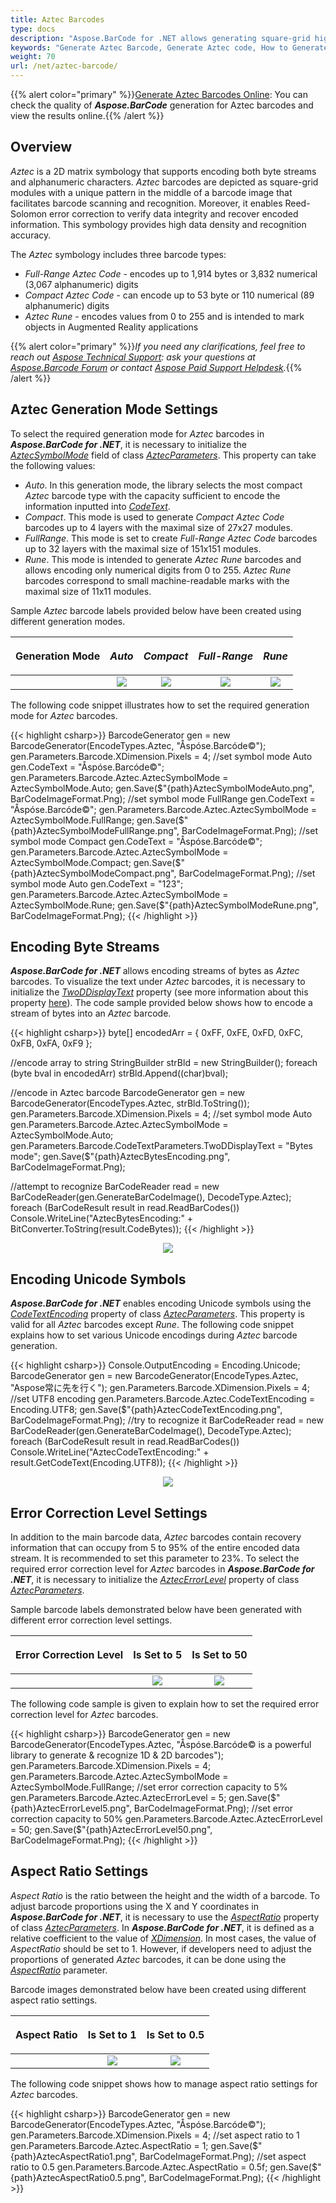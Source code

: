 ```yaml
---
title: Aztec Barcodes
type: docs
description: "Aspose.BarCode for .NET allows generating square-grid high-density two-dimensional Aztec barcodes."
keywords: "Generate Aztec Barcode, Generate Aztec code, How to Generate Aztec barcodes, Aspose.BarCode for .NET, C#"
weight: 70
url: /net/aztec-barcode/
---
```

{{% alert color="primary" %}}[Generate Aztec Barcodes Online](https://products.aspose.app/barcode/generate/aztec): You can check the quality of ***Aspose.BarCode*** generation for Aztec barcodes and view the results online.{{% /alert %}}

## **Overview**
*Aztec* is a 2D matrix symbology that supports encoding both byte streams and alphanumeric characters. *Aztec* barcodes are depicted as square-grid modules with a unique pattern in the middle of a barcode image that facilitates barcode scanning and recognition. Moreover, it enables Reed-Solomon error correction to verify data integrity and recover encoded information. This symbology provides high data density and recognition accuracy.  
  
The *Aztec* symbology includes three barcode types:
-	*Full-Range Aztec Code* - encodes up to 1,914 bytes or 3,832 numerical (3,067 alphanumeric) digits
-	*Compact Aztec Code* - can encode up to 53 byte or 110 numerical (89 alphanumeric) digits
-	*Aztec Rune* - encodes values from 0 to 255 and is intended to mark objects in Augmented Reality applications
  
{{% alert color="primary" %}}*If you need any clarifications, feel free to reach out [Aspose Technical Support](/barcode/net/technical-support/): ask your questions at [Aspose.Barcode Forum](https://forum.aspose.com/c/barcode/13) or contact [Aspose Paid Support Helpdesk](https://helpdesk.aspose.com/).*{{% /alert %}}
  
## **Aztec Generation Mode Settings**
To select the required generation mode for *Aztec* barcodes in ***Aspose.BarCode for .NET***, it is necessary to initialize the [*AztecSymbolMode*](https://reference.aspose.com/barcode/net/aspose.barcode.generation/aztecparameters/properties/aztecsymbolmode) field of class [*AztecParameters*](https://reference.aspose.com/barcode/net/aspose.barcode.generation/aztecparameters). This property can take the following values:
- *Auto*. In this generation mode, the library selects the most compact *Aztec* barcode type with the capacity sufficient to encode the information inputted into [*CodeText*](https://reference.aspose.com/barcode/net/aspose.barcode.generation/barcodegenerator/properties/codetext).
- *Compact*. This mode is used to generate *Compact Aztec Code* barcodes up to 4 layers with the maximal size of 27x27 modules. 
- *FullRange*. This mode is set to create *Full-Range Aztec Code* barcodes up to 32 layers with the maximal size of 151x151 modules.
- *Rune*. This mode is intended to generate *Aztec Rune* barcodes and allows encoding only numerical digits from 0 to 255. *Aztec Rune* barcodes correspond to small machine-readable marks with the maximal size of 11x11 modules.  
  
Sample *Aztec* barcode labels provided below have been created using different generation modes.
  
|<p align="center">**Generation Mode**</p>|<p align="center">***Auto***</p>|<p align="center">***Compact***</p>|<p align="center">***Full-Range***</p>|<p align="center">***Rune***</p>|
| :-: | :-: | :-: | :-: | :-: |
| |<img src="aztecsymbolmodeauto.png">|<img src="aztecsymbolmodecompact.png">|<img src="aztecsymbolmodefullrange.png">|<img src="aztecsymbolmoderune.png">|
  
The following code snippet illustrates how to set the required generation mode for *Aztec* barcodes.
  
{{< highlight csharp>}}
BarcodeGenerator gen = new BarcodeGenerator(EncodeTypes.Aztec, "Åspóse.Barcóde©");
gen.Parameters.Barcode.XDimension.Pixels = 4;
//set symbol mode Auto
gen.CodeText = "Åspóse.Barcóde©";
gen.Parameters.Barcode.Aztec.AztecSymbolMode = AztecSymbolMode.Auto;
gen.Save($"{path}AztecSymbolModeAuto.png", BarCodeImageFormat.Png);
//set symbol mode FullRange
gen.CodeText = "Åspóse.Barcóde©";
gen.Parameters.Barcode.Aztec.AztecSymbolMode = AztecSymbolMode.FullRange;
gen.Save($"{path}AztecSymbolModeFullRange.png", BarCodeImageFormat.Png);
//set symbol mode Compact
gen.CodeText = "Åspóse.Barcóde©";
gen.Parameters.Barcode.Aztec.AztecSymbolMode = AztecSymbolMode.Compact;
gen.Save($"{path}AztecSymbolModeCompact.png", BarCodeImageFormat.Png);
//set symbol mode Auto
gen.CodeText = "123";
gen.Parameters.Barcode.Aztec.AztecSymbolMode = AztecSymbolMode.Rune;
gen.Save($"{path}AztecSymbolModeRune.png", BarCodeImageFormat.Png);
{{< /highlight >}}
 
## **Encoding Byte Streams**
***Aspose.BarCode for .NET*** allows encoding streams of bytes as *Aztec* barcodes. To visualize the text under *Aztec* barcodes, it is necessary to initialize the [*TwoDDisplayText*](https://reference.aspose.com/barcode/net/aspose.barcode.generation/codetextparameters/properties/twoddisplaytext) property (see more information about this property [here](https://docs.aspose.com/barcode/net/working-with-barcode-text-appearance/#replacing-barcode-text-in-2d-barcodes/)). The code sample provided below shows how to encode a stream of bytes into an *Aztec* barcode.
  
{{< highlight csharp>}}
byte[] encodedArr = { 0xFF, 0xFE, 0xFD, 0xFC, 0xFB, 0xFA, 0xF9 };

//encode array to string
StringBuilder strBld = new StringBuilder();
foreach (byte bval in encodedArr)
    strBld.Append((char)bval);

//encode in Aztec barcode
BarcodeGenerator gen = new BarcodeGenerator(EncodeTypes.Aztec, strBld.ToString());
gen.Parameters.Barcode.XDimension.Pixels = 4;
//set symbol mode Auto
gen.Parameters.Barcode.Aztec.AztecSymbolMode = AztecSymbolMode.Auto;
gen.Parameters.Barcode.CodeTextParameters.TwoDDisplayText = "Bytes mode";
gen.Save($"{path}AztecBytesEncoding.png", BarCodeImageFormat.Png);

//attempt to recognize
BarCodeReader read = new BarCodeReader(gen.GenerateBarCodeImage(), DecodeType.Aztec);
foreach (BarCodeResult result in read.ReadBarCodes())
    Console.WriteLine("AztecBytesEncoding:" + BitConverter.ToString(result.CodeBytes));
{{< /highlight >}}
  
<p align="center"><img src="aztecbytesencoding.png"></p>
  
## **Encoding Unicode Symbols**
***Aspose.BarCode for .NET*** enables encoding Unicode symbols using the [*CodeTextEncoding*](https://reference.aspose.com/barcode/net/aspose.barcode.generation/aztecparameters/properties/codetextencoding) property of class [*AztecParameters*](https://reference.aspose.com/barcode/net/aspose.barcode.generation/aztecparameters). This property is valid for all *Aztec* barcodes except *Rune*. The following code snippet explains how to set various Unicode encodings during *Aztec* barcode generation.
  
{{< highlight csharp>}}
Console.OutputEncoding = Encoding.Unicode;
BarcodeGenerator gen = new BarcodeGenerator(EncodeTypes.Aztec, "Aspose常に先を行く");
gen.Parameters.Barcode.XDimension.Pixels = 4;
//set UTF8 encoding
gen.Parameters.Barcode.Aztec.CodeTextEncoding = Encoding.UTF8;
gen.Save($"{path}AztecCodeTextEncoding.png", BarCodeImageFormat.Png);
//try to recognize it
BarCodeReader read = new BarCodeReader(gen.GenerateBarCodeImage(), DecodeType.Aztec);
foreach (BarCodeResult result in read.ReadBarCodes())
    Console.WriteLine("AztecCodeTextEncoding:" + result.GetCodeText(Encoding.UTF8));
{{< /highlight >}}
  
<p align="center"><img src="azteccodetextencoding.png"></p>
  
## **Error Correction Level Settings**
In addition to the main barcode data, *Aztec* barcodes contain recovery information that can occupy from 5 to 95% of the entire encoded data stream. It is recommended to set this parameter to 23%. To select the required error correction level for *Aztec* barcodes in ***Aspose.BarCode for .NET***, it is necessary to initialize the [*AztecErrorLevel*](https://reference.aspose.com/barcode/net/aspose.barcode.generation/aztecparameters/properties/aztecerrorlevel) property of class [*AztecParameters*](https://reference.aspose.com/barcode/net/aspose.barcode.generation/aztecparameters).  
  
Sample barcode labels demonstrated below have been generated with different error correction level settings.
  
|<p align="center">**Error Correction Level**</p>|<p align="center">**Is Set to 5**</p>|<p align="center">**Is Set to 50**</p>|
| :-: | :-: | :-: |
| |<img src="aztecerrorlevel5.png">|<img src="aztecerrorlevel50.png">|
  
The following code sample is given to explain how to set the required error correction level for *Aztec* barcodes.
  
{{< highlight csharp>}}
BarcodeGenerator gen = new BarcodeGenerator(EncodeTypes.Aztec, "Åspóse.Barcóde© is a powerful library to generate & recognize 1D & 2D barcodes");
gen.Parameters.Barcode.XDimension.Pixels = 4;
gen.Parameters.Barcode.Aztec.AztecSymbolMode = AztecSymbolMode.FullRange;
//set error correction capacity to 5%
gen.Parameters.Barcode.Aztec.AztecErrorLevel = 5;
gen.Save($"{path}AztecErrorLevel5.png", BarCodeImageFormat.Png);
//set error correction capacity to 50%
gen.Parameters.Barcode.Aztec.AztecErrorLevel = 50;
gen.Save($"{path}AztecErrorLevel50.png", BarCodeImageFormat.Png);
{{< /highlight >}}

## **Aspect Ratio Settings**
*Aspect Ratio* is the ratio between the height and the width of a barcode. To adjust barcode proportions using the X and Y coordinates in ***Aspose.BarCode for .NET***, it is necessary to use the [*AspectRatio*](https://reference.aspose.com/barcode/net/aspose.barcode.generation/aztecparameters/properties/aspectratio) property of class [*AztecParameters*](https://reference.aspose.com/barcode/net/aspose.barcode.generation/aztecparameters). In ***Aspose.BarCode for .NET***, it is defined as a relative coefficient to the value of [*XDimension*](https://reference.aspose.com/barcode/net/aspose.barcode.generation/barcodeparameters/properties/xdimension). In most cases, the value of *AspectRatio* should be set to 1. However, if developers need to adjust the proportions of generated *Aztec* barcodes, it can be done using the [*AspectRatio*](https://reference.aspose.com/barcode/net/aspose.barcode.generation/aztecparameters/properties/aspectratio) parameter.  
  
Barcode images demonstrated below have been created using different aspect ratio settings.
  
|<p align="center">**Aspect Ratio**</p>|<p align="center">**Is Set to 1**</p>|<p align="center">**Is Set to 0.5**</p>|
| :-: | :-: | :-: |
| |<img src="aztecaspectratio1.png">|<img src="aztecaspectratio0.5.png">|
  
The following code snippet shows how to manage aspect ratio settings for *Aztec* barcodes.
  
{{< highlight csharp>}}
BarcodeGenerator gen = new BarcodeGenerator(EncodeTypes.Aztec, "Åspóse.Barcóde©");
gen.Parameters.Barcode.XDimension.Pixels = 4;
//set aspect ratio to 1
gen.Parameters.Barcode.Aztec.AspectRatio = 1;
gen.Save($"{path}AztecAspectRatio1.png", BarCodeImageFormat.Png);
//set aspect ratio to 0.5
gen.Parameters.Barcode.Aztec.AspectRatio = 0.5f;
gen.Save($"{path}AztecAspectRatio0.5.png", BarCodeImageFormat.Png);
{{< /highlight >}}
  